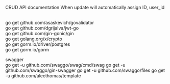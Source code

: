 CRUD API documentation
When update will automatically assign ID, user_id

<br> go get github.com/asaskevich/govalidator
<br> go get github.com/dgrijalva/jwt-go
<br> go get github.com/gin-gonic/gin
<br> go get golang.org/x/crypto
<br> go get gorm.io/driver/postgres
<br> go get gorm.io/gorm

swagger
<br>
go get -u github.com/swaggo/swag/cmd/swag
go get -u github.com/swaggo/gin-swagger
go get -u github.com/swaggo/files
go get -u github.com/alecthomas/template
